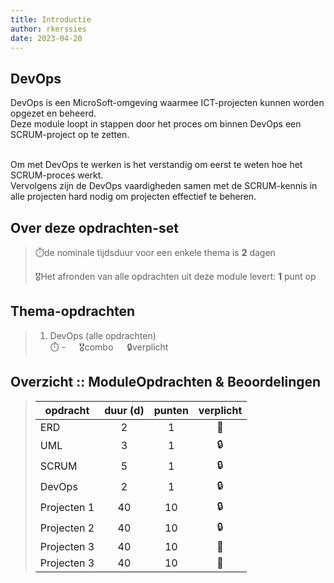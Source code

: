 ```yaml
---
title: Introductie
author: rkerssies
date: 2023-04-20
---
```


## DevOps

DevOps is een MicroSoft-omgeving waarmee ICT-projecten kunnen worden opgezet en beheerd.<br>
Deze module loopt in stappen door het proces om binnen DevOps een SCRUM-project op te zetten.
<br><br>

Om met DevOps te werken is het verstandig om eerst te weten hoe het SCRUM-proces werkt.<br>
Vervolgens zijn de DevOps vaardigheden samen met de SCRUM-kennis in alle projecten hard nodig om projecten effectief te beheren.


## Over deze opdrachten-set
> ⏱️de nominale tijdsduur voor een enkele thema is **2** dagen<br>
>
> 🎖️Het afronden van alle opdrachten uit deze module levert: **1** punt op<br>

## Thema-opdrachten
> 1.  DevOps (alle opdrachten)<br>
> ⏱️ - &emsp; 🎖combo &emsp; 🔒verplicht<br>


##  Overzicht :: ModuleOpdrachten & Beoordelingen
> | **opdracht** | **duur (d)** | **punten** | **verplicht** |
> |--------------|:------------:|:----------:|:-------------:|
> | ERD          |      2       |     1      |      🪽       |
> | UML          |      3       |     1      |      🔒       |
> | SCRUM        |      5       |     1      |      🔒       |
> | DevOps       |      2       |     1      |      🔒       |
> | Projecten 1  |      40      |     10     |      🔒       |
> | Projecten 2  |      40      |     10     |      🔒       |
> | Projecten 3  |      40      |     10     |      🪽       |
> | Projecten 3  |      40      |     10     |      🪽       |



